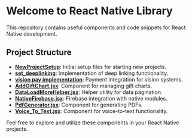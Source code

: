 # Welcome to React Native Library

This repository contains useful components and code snippets for React Native development.

## Project Structure

- **[NewProjectSetup](./NewProjectSetup/)**: Initial setup files for starting new projects.
- **[set_deeplinking](./set_deeplinking/)**: Implementation of deep linking functionality.
- **[vision pay implementation](./vision%20pay%20implementation/)**: Payment integration for vision systems.
- **[AddGiftChart.jsx](./AddGiftChart.jsx)**: Component for managing gift charts.
- **[DataLoadMoreHelper.jsx](./DataLoadMoreHelper.jsx)**: Helper utility for data pagination.
- **[NativeFirebase.jsx](./NativeFirebase.jsx)**: Firebase integration with native modules.
- **[PdfGenerator.jsx](./PdfGenerator.jsx)**: Component for generating PDFs.
- **[Voice_To_Text.jsx](./Voice_To_Text.jsx)**: Component for voice-to-text functionality.

Feel free to explore and utilize these components in your React Native projects.
